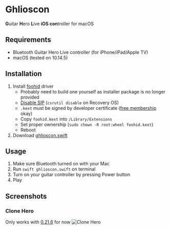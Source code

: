 # Ghlioscon
**G**uitar **H**ero **L**ive **iOS con**troller for macOS

## Requirements
- Bluetooth Guitar Hero Live controller (for iPhone/iPad/Apple TV)
- macOS (tested on 10.14.5)

## Installation
1. Install [foohid](https://github.com/unbit/foohid) driver
   - Probably need to build one yourself as installer package is no longer provided
   - [Disable SIP](https://developer.apple.com/library/archive/documentation/Security/Conceptual/System_Integrity_Protection_Guide/ConfiguringSystemIntegrityProtection/ConfiguringSystemIntegrityProtection.html) (`csrutil disable` on Recovery OS)
   - `.kext` must be signed by developer certificate ([free membership](https://developer.apple.com/support/compare-memberships/) okay)
   - Copy `foohid.kext` into `/Library/Extensions`
   - Set proper ownership (`sudo chown -R root:wheel foohid.kext`)
   - Reboot
2. Download [ghlioscon.swift](https://raw.githubusercontent.com/tomyun/ghlioscon/master/ghlioscon.swift)

## Usage
1. Make sure Bluetooth turned on with your Mac
2. Run `swift ghlioscon.swift` on terminal
3. Turn on your guitar controller by pressing Power button
4. Play

## Screenshots
### Clone Hero
Only works with [0.21.6](https://clonehero.net/releases/v0.21.6/) for now
![Clone Hero](https://i.imgur.com/ljdyeNg.png)

